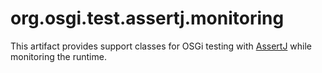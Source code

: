 # org.osgi.test.assertj.monitoring

This artifact provides support classes for OSGi testing with [AssertJ](https://github.com/joel-costigliola/assertj-core) while monitoring the runtime.
